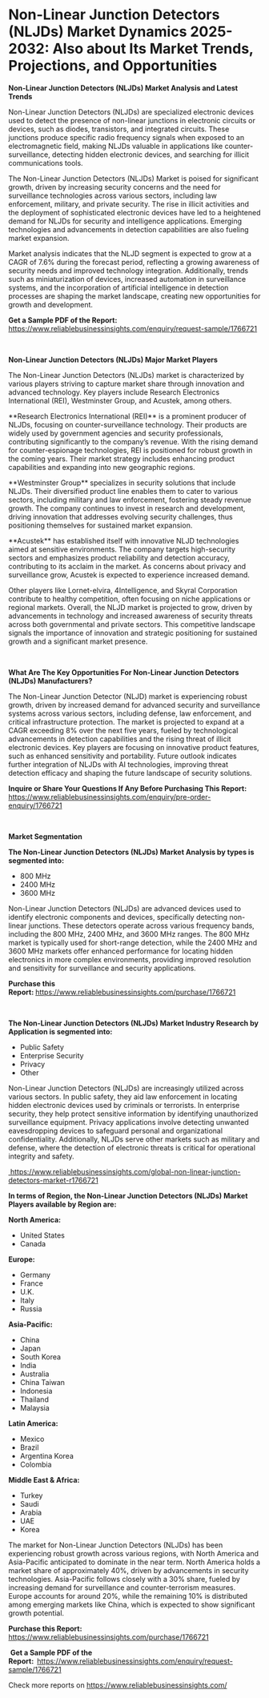 <p><h1>Non-Linear Junction Detectors (NLJDs) Market Dynamics 2025-2032: Also about Its Market Trends, Projections, and Opportunities</h1></p><p><strong>Non-Linear Junction Detectors (NLJDs) Market Analysis and Latest Trends</strong></p>
<p><p>Non-Linear Junction Detectors (NLJDs) are specialized electronic devices used to detect the presence of non-linear junctions in electronic circuits or devices, such as diodes, transistors, and integrated circuits. These junctions produce specific radio frequency signals when exposed to an electromagnetic field, making NLJDs valuable in applications like counter-surveillance, detecting hidden electronic devices, and searching for illicit communications tools.</p><p>The Non-Linear Junction Detectors (NLJDs) Market is poised for significant growth, driven by increasing security concerns and the need for surveillance technologies across various sectors, including law enforcement, military, and private security. The rise in illicit activities and the deployment of sophisticated electronic devices have led to a heightened demand for NLJDs for security and intelligence applications. Emerging technologies and advancements in detection capabilities are also fueling market expansion.</p><p>Market analysis indicates that the NLJD segment is expected to grow at a CAGR of 7.6% during the forecast period, reflecting a growing awareness of security needs and improved technology integration. Additionally, trends such as miniaturization of devices, increased automation in surveillance systems, and the incorporation of artificial intelligence in detection processes are shaping the market landscape, creating new opportunities for growth and development.</p></p>
<p><strong>Get a Sample PDF of the Report:&nbsp;</strong> <a href="https://www.reliablebusinessinsights.com/enquiry/request-sample/1766721?utm_campaign=3455&utm_medium=2&utm_source=Github&utm_content=ia&utm_term=11042025&utm_id=non-linear-junction-detectors-nljds">https://www.reliablebusinessinsights.com/enquiry/request-sample/1766721</a></p>
<p>&nbsp;</p>
<p><strong>Non-Linear Junction Detectors (NLJDs) Major Market Players</strong></p>
<p><p>The Non-Linear Junction Detectors (NLJDs) market is characterized by various players striving to capture market share through innovation and advanced technology. Key players include Research Electronics International (REI), Westminster Group, and Acustek, among others.</p><p>**Research Electronics International (REI)** is a prominent producer of NLJDs, focusing on counter-surveillance technology. Their products are widely used by government agencies and security professionals, contributing significantly to the company’s revenue. With the rising demand for counter-espionage technologies, REI is positioned for robust growth in the coming years. Their market strategy includes enhancing product capabilities and expanding into new geographic regions.</p><p>**Westminster Group** specializes in security solutions that include NLJDs. Their diversified product line enables them to cater to various sectors, including military and law enforcement, fostering steady revenue growth. The company continues to invest in research and development, driving innovation that addresses evolving security challenges, thus positioning themselves for sustained market expansion.</p><p>**Acustek** has established itself with innovative NLJD technologies aimed at sensitive environments. The company targets high-security sectors and emphasizes product reliability and detection accuracy, contributing to its acclaim in the market. As concerns about privacy and surveillance grow, Acustek is expected to experience increased demand.</p><p>Other players like Lornet-elvira, 4Intelligence, and Skyral Corporation contribute to healthy competition, often focusing on niche applications or regional markets. Overall, the NLJD market is projected to grow, driven by advancements in technology and increased awareness of security threats across both governmental and private sectors. This competitive landscape signals the importance of innovation and strategic positioning for sustained growth and a significant market presence.</p></p>
<p>&nbsp;</p>
<p><strong>What Are The Key Opportunities For Non-Linear Junction Detectors (NLJDs) Manufacturers?</strong></p>
<p><p>The Non-Linear Junction Detector (NLJD) market is experiencing robust growth, driven by increased demand for advanced security and surveillance systems across various sectors, including defense, law enforcement, and critical infrastructure protection. The market is projected to expand at a CAGR exceeding 8% over the next five years, fueled by technological advancements in detection capabilities and the rising threat of illicit electronic devices. Key players are focusing on innovative product features, such as enhanced sensitivity and portability. Future outlook indicates further integration of NLJDs with AI technologies, improving threat detection efficacy and shaping the future landscape of security solutions.</p></p>
<p><strong>Inquire or Share Your Questions If Any Before Purchasing This Report:</strong> <a href="https://www.reliablebusinessinsights.com/enquiry/pre-order-enquiry/1766721?utm_campaign=3455&utm_medium=2&utm_source=Github&utm_content=ia&utm_term=11042025&utm_id=non-linear-junction-detectors-nljds">https://www.reliablebusinessinsights.com/enquiry/pre-order-enquiry/1766721</a></p>
<p>&nbsp;</p>
<p><strong>Market Segmentation</strong></p>
<p><strong>The Non-Linear Junction Detectors (NLJDs) Market Analysis by types is segmented into:</strong></p>
<p><ul><li>800 MHz</li><li>2400 MHz</li><li>3600 MHz</li></ul></p>
<p><p>Non-Linear Junction Detectors (NLJDs) are advanced devices used to identify electronic components and devices, specifically detecting non-linear junctions. These detectors operate across various frequency bands, including the 800 MHz, 2400 MHz, and 3600 MHz ranges. The 800 MHz market is typically used for short-range detection, while the 2400 MHz and 3600 MHz markets offer enhanced performance for locating hidden electronics in more complex environments, providing improved resolution and sensitivity for surveillance and security applications.</p></p>
<p><strong>Purchase this Report:&nbsp;</strong><a href="https://www.reliablebusinessinsights.com/purchase/1766721?utm_campaign=3455&utm_medium=2&utm_source=Github&utm_content=ia&utm_term=11042025&utm_id=non-linear-junction-detectors-nljds">https://www.reliablebusinessinsights.com/purchase/1766721</a></p>
<p>&nbsp;</p>
<p><strong>The Non-Linear Junction Detectors (NLJDs) Market Industry Research by Application is segmented into:</strong></p>
<p><ul><li>Public Safety</li><li>Enterprise Security</li><li>Privacy</li><li>Other</li></ul></p>
<p><p>Non-Linear Junction Detectors (NLJDs) are increasingly utilized across various sectors. In public safety, they aid law enforcement in locating hidden electronic devices used by criminals or terrorists. In enterprise security, they help protect sensitive information by identifying unauthorized surveillance equipment. Privacy applications involve detecting unwanted eavesdropping devices to safeguard personal and organizational confidentiality. Additionally, NLJDs serve other markets such as military and defense, where the detection of electronic threats is critical for operational integrity and safety.</p></p>
<p><a href="https://www.reliablebusinessinsights.com/global-non-linear-junction-detectors-market-r1766721?utm_campaign=3455&utm_medium=2&utm_source=Github&utm_content=ia&utm_term=11042025&utm_id=non-linear-junction-detectors-nljds">&nbsp;https://www.reliablebusinessinsights.com/global-non-linear-junction-detectors-market-r1766721</a></p>
<p><strong>In terms of Region, the Non-Linear Junction Detectors (NLJDs) Market Players available by Region are:</strong></p>
<p>
    <p> <strong> North America: </strong>
        <ul>
            <li>United States</li>
            <li>Canada</li>
        </ul>
        </p> 
    <p> <strong> Europe: </strong>
        <ul>
            <li>Germany</li>
            <li>France</li>
            <li>U.K.</li>
            <li>Italy</li>
            <li>Russia</li>
        </ul>
        </p> 
    <p> <strong> Asia-Pacific: </strong>
        <ul>
            <li>China</li>
            <li>Japan</li>
            <li>South Korea</li>
            <li>India</li>
            <li>Australia</li>
            <li>China Taiwan</li>
            <li>Indonesia</li>
            <li>Thailand</li>
            <li>Malaysia</li>
        </ul>
        </p> 
    <p> <strong> Latin America: </strong>
        <ul>
            <li>Mexico</li>
            <li>Brazil</li>
            <li>Argentina Korea</li>
            <li>Colombia</li>
        </ul>
        </p> 
    <p> <strong> Middle East & Africa: </strong>
        <ul>
            <li>Turkey</li>
            <li>Saudi</li>
            <li>Arabia</li>
            <li>UAE</li>
            <li>Korea</li>
        </ul>
    </p>
    </p>
<p><p>The market for Non-Linear Junction Detectors (NLJDs) has been experiencing robust growth across various regions, with North America and Asia-Pacific anticipated to dominate in the near term. North America holds a market share of approximately 40%, driven by advancements in security technologies. Asia-Pacific follows closely with a 30% share, fueled by increasing demand for surveillance and counter-terrorism measures. Europe accounts for around 20%, while the remaining 10% is distributed among emerging markets like China, which is expected to show significant growth potential.</p></p>
<p><strong>Purchase this Report: </strong><a href="https://www.reliablebusinessinsights.com/purchase/1766721?utm_campaign=3455&utm_medium=2&utm_source=Github&utm_content=ia&utm_term=11042025&utm_id=non-linear-junction-detectors-nljds">https://www.reliablebusinessinsights.com/purchase/1766721</a></p>
<p>&nbsp;<strong>Get a Sample PDF of the Report:&nbsp;&nbsp;</strong><a href="https://www.reliablebusinessinsights.com/enquiry/request-sample/1766721?utm_campaign=3455&utm_medium=2&utm_source=Github&utm_content=ia&utm_term=11042025&utm_id=non-linear-junction-detectors-nljds">https://www.reliablebusinessinsights.com/enquiry/request-sample/1766721</a></p>
<p><strong></strong></p>
<p>Check more reports on <a href="https://www.reliablebusinessinsights.com/?utm_campaign=3455&utm_medium=2&utm_source=Github&utm_content=ia&utm_term=11042025&utm_id=non-linear-junction-detectors-nljds">https://www.reliablebusinessinsights.com/</a></p>